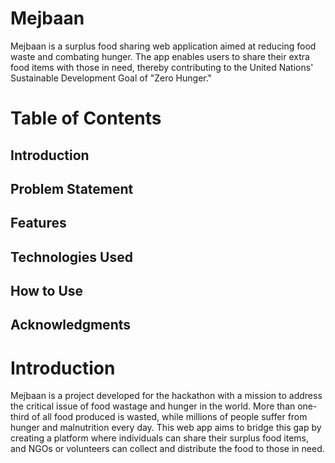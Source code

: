 # Mejbaan


Mejbaan is a surplus food sharing web application aimed at reducing food waste and combating hunger. The app enables users to share their extra food items with those in need, thereby contributing to the United Nations' Sustainable Development Goal of "Zero Hunger."

# Table of Contents
## Introduction
## Problem Statement
## Features
## Technologies Used
## How to Use
## Acknowledgments

# Introduction
Mejbaan is a project developed for the hackathon with a mission to address the critical issue of food wastage and hunger in the world. More than one-third of all food produced is wasted, while millions of people suffer from hunger and malnutrition every day. This web app aims to bridge this gap by creating a platform where individuals can share their surplus food items, and NGOs or volunteers can collect and distribute the food to those in need.
